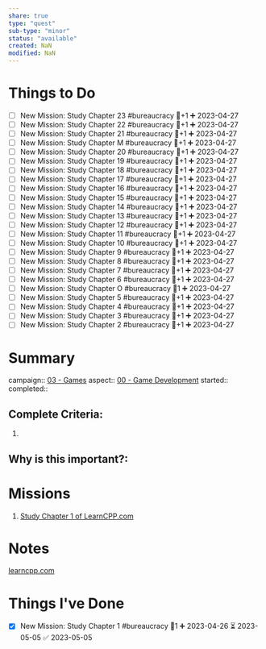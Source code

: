 ```yaml
---
share: true
type: "quest"
sub-type: "minor"
status: "available"
created: NaN 
modified: NaN
---
```

 
 
# Things to Do
- [ ] New Mission: Study Chapter 23 #bureaucracy 🥄+1 ➕ 2023-04-27 
- [ ] New Mission: Study Chapter 22 #bureaucracy 🥄+1 ➕ 2023-04-27
- [ ] New Mission: Study Chapter 21 #bureaucracy 🥄+1 ➕ 2023-04-27 
- [ ] New Mission: Study Chapter M #bureaucracy 🥄+1 ➕ 2023-04-27 
- [ ] New Mission: Study Chapter 20 #bureaucracy 🥄+1 ➕ 2023-04-27 
- [ ] New Mission: Study Chapter 19 #bureaucracy 🥄+1 ➕ 2023-04-27 
- [ ] New Mission: Study Chapter 18 #bureaucracy 🥄+1 ➕ 2023-04-27 
- [ ] New Mission: Study Chapter 17 #bureaucracy 🥄+1 ➕ 2023-04-27 
- [ ] New Mission: Study Chapter 16 #bureaucracy 🥄+1 ➕ 2023-04-27 
- [ ] New Mission: Study Chapter 15 #bureaucracy 🥄+1 ➕ 2023-04-27 
- [ ] New Mission: Study Chapter 14 #bureaucracy 🥄+1 ➕ 2023-04-27 
- [ ] New Mission: Study Chapter 13 #bureaucracy 🥄+1 ➕ 2023-04-27 
- [ ] New Mission: Study Chapter 12 #bureaucracy 🥄+1 ➕ 2023-04-27 
- [ ] New Mission: Study Chapter 11 #bureaucracy 🥄+1 ➕ 2023-04-27 
- [ ] New Mission: Study Chapter 10 #bureaucracy 🥄+1 ➕ 2023-04-27 
- [ ] New Mission: Study Chapter 9 #bureaucracy 🥄+1 ➕ 2023-04-27 
- [ ] New Mission: Study Chapter 8 #bureaucracy 🥄+1 ➕ 2023-04-27 
- [ ] New Mission: Study Chapter 7 #bureaucracy 🥄+1 ➕ 2023-04-27 
- [ ] New Mission: Study Chapter 6 #bureaucracy 🥄+1 ➕ 2023-04-27 
- [ ] New Mission: Study Chapter O #bureaucracy 🥄1 ➕ 2023-04-27 
- [ ] New Mission: Study Chapter 5 #bureaucracy 🥄+1 ➕ 2023-04-27 
- [ ] New Mission: Study Chapter 4 #bureaucracy 🥄+1 ➕ 2023-04-27 
- [ ] New Mission: Study Chapter 3 #bureaucracy 🥄+1 ➕ 2023-04-27 
- [ ] New Mission: Study Chapter 2 #bureaucracy 🥄+1 ➕ 2023-04-27

# Summary
campaign:: [03 - Games](./03%20-%20Games.md)
aspect:: [00 - Game Development](./00%20-%20Game%20Development.md)
started:: 
completed::
## Complete Criteria:
1. 

## Why is this important?:

# Missions
1. [Study Chapter 1 of LearnCPP.com](./Study%20Chapter%201%20of%20LearnCPP.com.md)

# Notes
[learncpp.com](https://learncpp.com)
# Things I've Done
- [x] New Mission: Study Chapter 1 #bureaucracy 🥄1 ➕ 2023-04-26 ⏳ 2023-05-05 ✅ 2023-05-05
